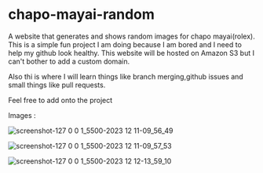 # chapo-mayai-random
A website that generates and shows random images for chapo mayai(rolex).
This is a simple fun project I am doing because I am bored and I need to help my github look healthy.
This website will be hosted on Amazon S3 but I can't bother to add a custom domain.

Also thi is where I will learn things like branch merging,github issues and small things like pull requests.

Feel free to add onto the project

Images :

![screenshot-127 0 0 1_5500-2023 12 11-09_56_49](https://github.com/eiidoubleyuwes/chapo-mayai-random/assets/148796574/d843ba3d-7dbc-4614-8002-03775dc5465d)

![screenshot-127 0 0 1_5500-2023 12 11-09_57_53](https://github.com/eiidoubleyuwes/chapo-mayai-random/assets/148796574/25f28cd2-1835-416e-a5a6-e84fe12a7246)

![screenshot-127 0 0 1_5500-2023 12 12-13_59_10](https://github.com/eiidoubleyuwes/chapo-mayai-random/assets/148796574/59076650-c0d2-4e86-8375-772411b99a62)
